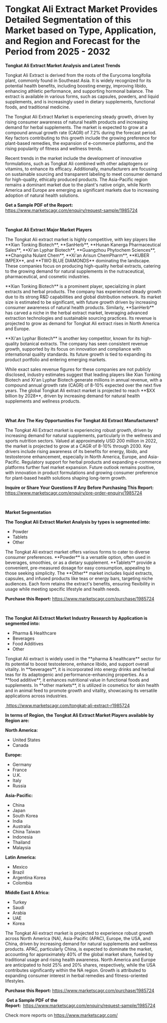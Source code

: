 <p><h1>Tongkat Ali Extract Market Provides Detailed Segmentation of this Market based on Type, Application, and Region and Forecast for the Period from 2025 - 2032</h1></p><p><strong>Tongkat Ali Extract Market Analysis and Latest Trends</strong></p>
<p><p>Tongkat Ali Extract is derived from the roots of the Eurycoma longifolia plant, commonly found in Southeast Asia. It is widely recognized for its potential health benefits, including boosting energy, improving libido, enhancing athletic performance, and supporting hormonal balance. The extract is available in various forms, such as capsules, powders, and liquid supplements, and is increasingly used in dietary supplements, functional foods, and traditional medicine.</p><p>The Tongkat Ali Extract Market is experiencing steady growth, driven by rising consumer awareness of natural health products and increasing demand for herbal supplements. The market is expected to grow at a compound annual growth rate (CAGR) of 7.2% during the forecast period. Key factors contributing to this growth include the growing preference for plant-based remedies, the expansion of e-commerce platforms, and the rising popularity of fitness and wellness trends.</p><p>Recent trends in the market include the development of innovative formulations, such as Tongkat Ali combined with other adaptogens or vitamins, to enhance its efficacy. Additionally, manufacturers are focusing on sustainable sourcing and transparent labeling to meet consumer demand for high-quality, ethically produced products. The Asia-Pacific region remains a dominant market due to the plant's native origin, while North America and Europe are emerging as significant markets due to increasing adoption of natural health solutions.</p></p>
<p><strong>Get a Sample PDF of the Report:&nbsp;</strong> <a href="https://www.marketscagr.com/enquiry/request-sample/1985724?utm_campaign=1848&utm_medium=2&utm_source=Github&utm_content=ia&utm_term=30012025&utm_id=tongkat-ali-extract">https://www.marketscagr.com/enquiry/request-sample/1985724</a></p>
<p>&nbsp;</p>
<p><strong>Tongkat Ali Extract Major Market Players</strong></p>
<p><p>The Tongkat Ali extract market is highly competitive, with key players like **Xian Tonking Biotech**, **SanHerb**, **Hunan Kanerga Pharmaceutical Sales**, **Xi'an Lyphar Biotech**, **Guangzhou Phytochem Sciences**, **Changsha Nulant Chem**, **Xi'an Arisun ChemPharm**, **KUBER IMPEX**, and **TWO BLUE DIAMONDS** dominating the landscape. These companies focus on producing high-quality herbal extracts, catering to the growing demand for natural supplements in the nutraceutical, pharmaceutical, and cosmetic industries.</p><p>**Xian Tonking Biotech** is a prominent player, specializing in plant extracts and herbal products. The company has experienced steady growth due to its strong R&D capabilities and global distribution network. Its market size is estimated to be significant, with future growth driven by increasing consumer awareness of natural health products. Similarly, **SanHerb** has carved a niche in the herbal extract market, leveraging advanced extraction technologies and sustainable sourcing practices. Its revenue is projected to grow as demand for Tongkat Ali extract rises in North America and Europe.</p><p>**Xi'an Lyphar Biotech** is another key competitor, known for its high-quality botanical extracts. The company has seen consistent revenue growth, supported by its focus on innovation and compliance with international quality standards. Its future growth is tied to expanding its product portfolio and entering emerging markets.</p><p>While exact sales revenue figures for these companies are not publicly disclosed, industry estimates suggest that leading players like Xian Tonking Biotech and Xi'an Lyphar Biotech generate millions in annual revenue, with a compound annual growth rate (CAGR) of 8-10% expected over the next five years. The global Tongkat Ali extract market is projected to reach **$XX billion by 2028**, driven by increasing demand for natural health supplements and wellness products.</p></p>
<p>&nbsp;</p>
<p><strong>What Are The Key Opportunities For Tongkat Ali Extract Manufacturers?</strong></p>
<p><p>The Tongkat Ali Extract market is experiencing robust growth, driven by increasing demand for natural supplements, particularly in the wellness and sports nutrition sectors. Valued at approximately USD 200 million in 2022, the market is projected to grow at a CAGR of 8-10% through 2030. Key drivers include rising awareness of its benefits for energy, libido, and testosterone enhancement, especially in North America, Europe, and Asia-Pacific. Regulatory support for herbal products and expanding e-commerce platforms further fuel market expansion. Future outlook remains positive, with innovation in product formulations and growing consumer preference for plant-based health solutions shaping long-term growth.</p></p>
<p><strong>Inquire or Share Your Questions If Any Before Purchasing This Report:</strong> <a href="https://www.marketscagr.com/enquiry/pre-order-enquiry/1985724?utm_campaign=1848&utm_medium=2&utm_source=Github&utm_content=ia&utm_term=30012025&utm_id=tongkat-ali-extract">https://www.marketscagr.com/enquiry/pre-order-enquiry/1985724</a></p>
<p>&nbsp;</p>
<p><strong>Market Segmentation</strong></p>
<p><strong>The Tongkat Ali Extract Market Analysis by types is segmented into:</strong></p>
<p><ul><li>Powder</li><li>Tablets</li><li>Other</li></ul></p>
<p><p>The Tongkat Ali extract market offers various forms to cater to diverse consumer preferences. **Powder** is a versatile option, often used in beverages, smoothies, or as a dietary supplement. **Tablets** provide a convenient, pre-measured dosage for easy consumption, appealing to those seeking simplicity. The **Other** market includes liquid extracts, capsules, and infused products like teas or energy bars, targeting niche audiences. Each form retains the extract's benefits, ensuring flexibility in usage while meeting specific lifestyle and health needs.</p></p>
<p><strong>Purchase this Report:&nbsp;</strong><a href="https://www.marketscagr.com/purchase/1985724?utm_campaign=1848&utm_medium=2&utm_source=Github&utm_content=ia&utm_term=30012025&utm_id=tongkat-ali-extract">https://www.marketscagr.com/purchase/1985724</a></p>
<p>&nbsp;</p>
<p><strong>The Tongkat Ali Extract Market Industry Research by Application is segmented into:</strong></p>
<p><ul><li>Pharma & Healthcare</li><li>Beverages</li><li>Food Additives</li><li>Other</li></ul></p>
<p><p>Tongkat Ali extract is widely used in the **pharma & healthcare** sector for its potential to boost testosterone, enhance libido, and support overall vitality. In **beverages**, it is incorporated into energy drinks and herbal teas for its adaptogenic and performance-enhancing properties. As a **food additive**, it enhances nutritional value in functional foods and supplements. In **other markets**, it is utilized in cosmetics for skin health and in animal feed to promote growth and vitality, showcasing its versatile applications across industries.</p></p>
<p><a href="https://www.marketscagr.com/tongkat-ali-extract-r1985724?utm_campaign=1848&utm_medium=2&utm_source=Github&utm_content=ia&utm_term=30012025&utm_id=tongkat-ali-extract">&nbsp;https://www.marketscagr.com/tongkat-ali-extract-r1985724</a></p>
<p><strong>In terms of Region, the Tongkat Ali Extract Market Players available by Region are:</strong></p>
<p>
    <p> <strong> North America: </strong>
        <ul>
            <li>United States</li>
            <li>Canada</li>
        </ul>
        </p> 
    <p> <strong> Europe: </strong>
        <ul>
            <li>Germany</li>
            <li>France</li>
            <li>U.K.</li>
            <li>Italy</li>
            <li>Russia</li>
        </ul>
        </p> 
    <p> <strong> Asia-Pacific: </strong>
        <ul>
            <li>China</li>
            <li>Japan</li>
            <li>South Korea</li>
            <li>India</li>
            <li>Australia</li>
            <li>China Taiwan</li>
            <li>Indonesia</li>
            <li>Thailand</li>
            <li>Malaysia</li>
        </ul>
        </p> 
    <p> <strong> Latin America: </strong>
        <ul>
            <li>Mexico</li>
            <li>Brazil</li>
            <li>Argentina Korea</li>
            <li>Colombia</li>
        </ul>
        </p> 
    <p> <strong> Middle East & Africa: </strong>
        <ul>
            <li>Turkey</li>
            <li>Saudi</li>
            <li>Arabia</li>
            <li>UAE</li>
            <li>Korea</li>
        </ul>
    </p>
    </p>
<p><p>The Tongkat Ali extract market is projected to experience robust growth across North America (NA), Asia-Pacific (APAC), Europe, the USA, and China, driven by increasing demand for natural supplements and wellness products. APAC, particularly China, is expected to dominate the market, accounting for approximately 40% of the global market share, fueled by traditional usage and rising health awareness. North America and Europe are anticipated to hold 25% and 20% shares, respectively, while the USA contributes significantly within the NA region. Growth is attributed to expanding consumer interest in herbal remedies and fitness-oriented lifestyles.</p></p>
<p><strong>Purchase this Report: </strong><a href="https://www.marketscagr.com/purchase/1985724?utm_campaign=1848&utm_medium=2&utm_source=Github&utm_content=ia&utm_term=30012025&utm_id=tongkat-ali-extract">https://www.marketscagr.com/purchase/1985724</a></p>
<p>&nbsp;<strong>Get a Sample PDF of the Report:&nbsp;&nbsp;</strong><a href="https://www.marketscagr.com/enquiry/request-sample/1985724?utm_campaign=1848&utm_medium=2&utm_source=Github&utm_content=ia&utm_term=30012025&utm_id=tongkat-ali-extract">https://www.marketscagr.com/enquiry/request-sample/1985724</a></p>
<p><strong></strong></p>
<p>Check more reports on <a href="https://www.marketscagr.com/?utm_campaign=1848&utm_medium=2&utm_source=Github&utm_content=ia&utm_term=30012025&utm_id=tongkat-ali-extract">https://www.marketscagr.com/</a></p>